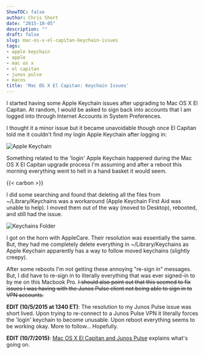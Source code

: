 ```yaml
---
ShowTOC: false
author: Chris Short
date: "2015-10-05"
description: ""
draft: false
slug: mac-os-x-el-capitan-keychain-issues
tags:
- apple keychain
- apple
- mac os x
- el capitan
- junos pulse
- macos
title: 'Mac OS X El Capitan: Keychain Issues'
---
```


I started having some Apple Keychain issues after upgrading to Mac OS X El Capitan. At random, I would be asked to sign back into accounts that I am logged into through Internet Accounts in System Preferences.


I thought it a minor issue but it became unavoidable though once El Capitan told me it couldn't find my login Apple Keychain after logging in:

![Apple Keychain](https://shortcdn.com/chrisshort/Fullscreen_10_5_15__11_44_AM.png)

Something related to the 'login' Apple Keychain happened during the Mac OS X El Capitan upgrade process I'm assuming and after a reboot this morning everything went to hell in a hand basket it would seem.

{{< carbon >}}

I did some searching and found that deleting all the files from ~/Library/Keychains was a workaround (Apple Keychain First Aid was unable to help). I moved them out of the way (moved to Desktop), rebooted, and still had the issue.

![Keychains Folder](https://shortcdn.com/chrisshort/Keychains.png)

I got on the horn with AppleCare. Their resolution was essentially the same. But, they had me completely delete everything in ~/Library/Keychains as Apple Keychain apparently has a way to follow moved keychains (slightly creepy).

After some reboots I'm not getting these annoying "re-sign in" messages. But, I did have to re-sign in to literally everything that was ever signed-in to by me on this Macbook Pro. ~~I should also point out that this seemed to fix issues I was having with the Junos Pulse client not being able to sign in to VPN accounts.~~

**EDIT (10/5/2015 at 1340 ET)**: The resolution to my Junos Pulse issue was short lived. Upon trying to re-connect to a Junos Pulse VPN it literally forces the 'login' keychain to become unusable. Upon reboot everything seems to be working okay. More to follow... Hopefully.

**EDIT (10/7/2015)**: [Mac OS X El Capitan and Junos Pulse](/mac-os-x-el-capitan-and-junos-pulse/) explains what's going on.